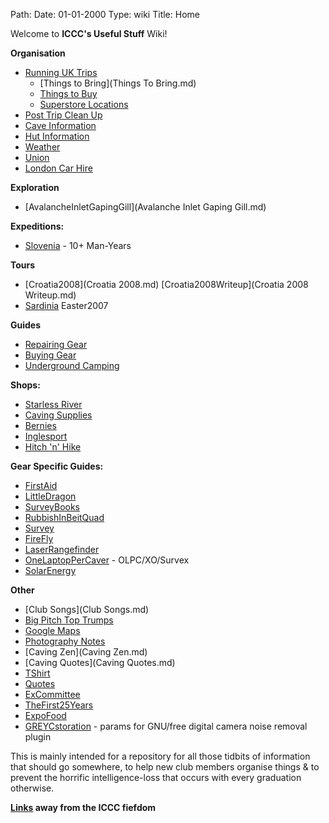 Path: Date: 01-01-2000
Type: wiki
Title: Home

Welcome to **ICCC's Useful Stuff** Wiki!

**Organisation**

*   [Running UK Trips](RunningTripsUK.md)
    *   [Things to Bring](Things To Bring.md)
    *   [Things to Buy](ThingsToBuy.md)
    *   [Superstore Locations](SuperStoresLocations.md)
*   [Post Trip Clean Up](WashingKit.md)
*   [Cave Information](Cave%20Information.md)
*   [Hut Information](HutInformation.md)
*   [Weather](Weather.md)
*   [Union](Union.md)
*   [London Car Hire](LondonCarHire.md)

**Exploration**

*   [AvalancheInletGapingGill](Avalanche Inlet Gaping Gill.md)

**Expeditions:**

*   [Slovenia](Slovenia.md) - 10+ Man-Years

**Tours**

*   [Croatia2008](Croatia 2008.md) [Croatia2008Writeup](Croatia 2008 Writeup.md)
*   [Sardinia](Sardinia.md) Easter2007

**Guides**

*   [Repairing Gear](Repair.md)
*   [Buying Gear](Gear.md)
*   [Underground Camping](UndergroundCamping.md)

**Shops:**

*   [Starless River](http://www.starlessriver.com/)
*   [Caving Supplies](http://www.caving-supplies.co.uk/)
*   [Bernies](http://www.berniescafe.co.uk/)
*   [Inglesport](http://www.inglesport.com)
*   [Hitch 'n' Hike](http://www.hitchnhike.co.uk/)

**Gear Specific Guides:**

*   [FirstAid](FirstAid.md)
*   [LittleDragon](LittleDragon.md)
*   [SurveyBooks](SurveyBooks.md)
*   [RubbishInBeitQuad](RubbishInBeitQuad.md)
*   [Survey](Survey.md)
*   [FireFly](FireFly.md)
*   [LaserRangefinder](LaserRangefinder.md)
*   [OneLaptopPerCaver](OneLaptopPerCaver.md) - OLPC/XO/Survex
*   [SolarEnergy](SolarEnergy.md)

**Other**

*   [Club Songs](Club Songs.md)
*   [Big Pitch Top Trumps](BigPitchTopTrumps.md)
*   [Google Maps](GoogleMaps.md)
*   [Photography Notes](PhotographyNotes.md)
*   [Caving Zen](Caving Zen.md)
*   [Caving Quotes](Caving Quotes.md)
*   [TShirt](TShirt.md)
*   [Quotes](Quotes.md)
*   [ExCommittee](ExCommittee.md)
*   [TheFirst25Years](TheFirst25Years.md)
*   [ExpoFood](ExpoFood.md)
*   [GREYCstoration](GREYCstoration.md) - params for GNU/free digital camera noise removal plugin

This is mainly intended for a repository for all those tidbits of information that should go somewhere, to help new club members organise things & to prevent the horrific intelligence-loss that occurs with every graduation otherwise.

**[Links](Links.md) away from the ICCC fiefdom**
